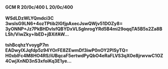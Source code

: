 #### GCM R 20/0c/400 L 20/0c/400
**WSdLDzWLYQmdci3C**<br/>**3wsIsG9LN6+4ozTPtib2IGfjpAxecJswQWjv51DOZy8=**<br/>**3yONNP+Jz7PkBHDvlsfQBYDxVLSglnrogYRd5B4mi29oqqTA5B5s2Za8BLSh/ViwZky+lbED+jBXifAW...**<br/><br/>
**tshBcqhzYvoygP7m**<br/>**EADwyIXJqfdp5z94YOrFE8ZEwmDf3iwP0nOY2PISyTQ=**<br/>**H0xbIFc4M8HO4RS/iUBqcaF5ertwdPyQbO4eRaFLVS3qXOe8jrwvwC1OZ4CwjXnND3nS3xfoiKq3E1ye...**